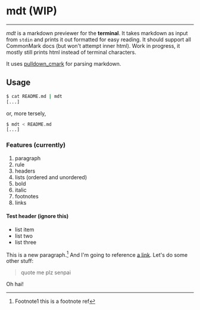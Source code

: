 # mdt (WIP)

---

_mdt_ is a markdown previewer for the **terminal**. It takes markdown as input from `stdin` and prints it out formatted for easy reading. It should support all CommonMark docs (but won't attempt inner html). Work in progress, it mostly still prints html instead of terminal characters.

It uses [pulldown_cmark](http://www.github.com/google/pulldown-cmark) for parsing markdown.

## Usage

```sh
$ cat README.md | mdt
[...]
```

or, more tersely,

```sh
$ mdt < README.md
[...]
```

### Features (currently)

1. paragraph
1. rule
1. headers
1. lists (ordered and unordered)
1. bold
1. italic
1. footnotes
1. links

#### Test header (ignore this)

* list item
* list two
* list three

This is a new paragraph.[^1] And I'm going to reference [a link][1]. Let's do some other stuff:

> quote me plz senpai

Oh hai!

[^1]: Footnote1 this is a footnote ref

[1]: http://www.google.com
